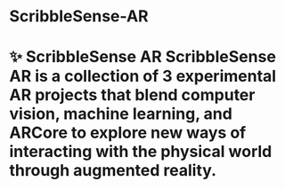 # ScribbleSense-AR
# ✨ ScribbleSense AR    ScribbleSense AR is a collection of **3 experimental AR projects** that blend **computer vision, machine learning, and ARCore** to explore new ways of interacting with the physical world through augmented reality.  
